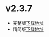 # v2.3.7
- 完整版[下载地址](https://sdk.bce.baidu.com/media-sdk/Baidu-Cloud-Player-Android-Full-2.3.7.zip)
- 精简版[下载地址](https://sdk.bce.baidu.com/media-sdk/Baidu-Cloud-Player-Android-LSS-2.3.7.zip)